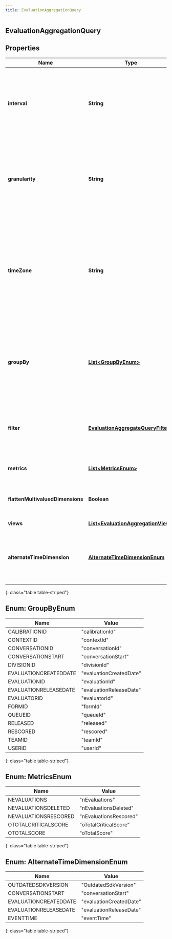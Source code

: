 ```yaml
---
title: EvaluationAggregationQuery
---
```


## EvaluationAggregationQuery

## Properties

| Name                             | Type                                                                                           | Description                                                                                                                                                                                                                                                                                                           | Notes      |
| -------------------------------- | ---------------------------------------------------------------------------------------------- | --------------------------------------------------------------------------------------------------------------------------------------------------------------------------------------------------------------------------------------------------------------------------------------------------------------------- | ---------- |
| **interval**                     | <!----><!---->**String**<!---->                                                                | Behaves like one clause in a SQL WHERE. Specifies the date and time range of data being queried. Intervals are represented as an ISO-8601 string. For example: YYYY-MM-DDThh:mm:ss/YYYY-MM-DDThh:mm:ss                                                                                                                |            |
| **granularity**                  | <!----><!---->**String**<!---->                                                                | Granularity aggregates metrics into subpartitions within the time interval specified. The default granularity is the same duration as the interval. Periods are represented as an ISO-8601 string. For example: P1D or P1DT12H                                                                                        | [optional] |
| **timeZone**                     | <!----><!---->**String**<!---->                                                                | Time zone context used to calculate response intervals (this allows resolving DST changes). The interval offset is used even when timeZone is specified. Default is UTC. Time zones are represented as a string of the zone name as found in the IANA time zone database. For example: UTC, Etc/UTC, or Europe/London | [optional] |
| **groupBy**                      | <!---->[**List&lt;GroupByEnum&gt;**](#GroupByEnum)<!---->                                      | Behaves like a SQL GROUPBY. Allows for multiple levels of grouping as a list of dimensions. Partitions resulting aggregate computations into distinct named subgroups rather than across the entire result set as if it were one group.                                                                               | [optional] |
| **filter**                       | <!----><!---->[**EvaluationAggregateQueryFilter**](EvaluationAggregateQueryFilter.md)<!---->   | Behaves like a SQL WHERE clause. This is ANDed with the interval parameter. Expresses boolean logical predicates as well as dimensional filters                                                                                                                                                                       | [optional] |
| **metrics**                      | <!---->[**List&lt;MetricsEnum&gt;**](#MetricsEnum)<!---->                                      | Behaves like a SQL SELECT clause. Only named metrics will be retrieved.                                                                                                                                                                                                                                               |            |
| **flattenMultivaluedDimensions** | <!----><!---->**Boolean**<!---->                                                               | Flattens any multivalued dimensions used in response groups (e.g. [&#39;a&#39;,&#39;b&#39;,&#39;c&#39;]-&gt;&#39;a,b,c&#39;)                                                                                                                                                                                          | [optional] |
| **views**                        | <!----><!---->[**List&lt;EvaluationAggregationView&gt;**](EvaluationAggregationView.md)<!----> | Custom derived metric views                                                                                                                                                                                                                                                                                           | [optional] |
| **alternateTimeDimension**       | [**AlternateTimeDimensionEnum**](#AlternateTimeDimensionEnum)<!---->                           | Dimension to use as the alternative timestamp for data in the aggregate. Choosing \&quot;eventTime\&quot; uses the actual time of the data event.                                                                                                                                                                     | [optional] |

{: class="table table-striped"}

<a name="GroupByEnum"></a>

## Enum: GroupByEnum

| Name                  | Value                             |
| --------------------- | --------------------------------- |
| CALIBRATIONID         | &quot;calibrationId&quot;         |
| CONTEXTID             | &quot;contextId&quot;             |
| CONVERSATIONID        | &quot;conversationId&quot;        |
| CONVERSATIONSTART     | &quot;conversationStart&quot;     |
| DIVISIONID            | &quot;divisionId&quot;            |
| EVALUATIONCREATEDDATE | &quot;evaluationCreatedDate&quot; |
| EVALUATIONID          | &quot;evaluationId&quot;          |
| EVALUATIONRELEASEDATE | &quot;evaluationReleaseDate&quot; |
| EVALUATORID           | &quot;evaluatorId&quot;           |
| FORMID                | &quot;formId&quot;                |
| QUEUEID               | &quot;queueId&quot;               |
| RELEASED              | &quot;released&quot;              |
| RESCORED              | &quot;rescored&quot;              |
| TEAMID                | &quot;teamId&quot;                |
| USERID                | &quot;userId&quot;                |

{: class="table table-striped"}

<a name="MetricsEnum"></a>

## Enum: MetricsEnum

| Name                 | Value                            |
| -------------------- | -------------------------------- |
| NEVALUATIONS         | &quot;nEvaluations&quot;         |
| NEVALUATIONSDELETED  | &quot;nEvaluationsDeleted&quot;  |
| NEVALUATIONSRESCORED | &quot;nEvaluationsRescored&quot; |
| OTOTALCRITICALSCORE  | &quot;oTotalCriticalScore&quot;  |
| OTOTALSCORE          | &quot;oTotalScore&quot;          |

{: class="table table-striped"}

<a name="AlternateTimeDimensionEnum"></a>

## Enum: AlternateTimeDimensionEnum

| Name                  | Value                             |
| --------------------- | --------------------------------- |
| OUTDATEDSDKVERSION    | &quot;OutdatedSdkVersion&quot;    |
| CONVERSATIONSTART     | &quot;conversationStart&quot;     |
| EVALUATIONCREATEDDATE | &quot;evaluationCreatedDate&quot; |
| EVALUATIONRELEASEDATE | &quot;evaluationReleaseDate&quot; |
| EVENTTIME             | &quot;eventTime&quot;             |

{: class="table table-striped"}
